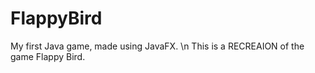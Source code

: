 # FlappyBird
My first Java game, made using JavaFX. \n
This is a RECREAION of the game Flappy Bird.
